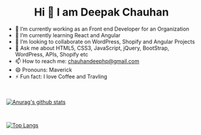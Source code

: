 <h1 style="text-align:center"> Hi 👋 I am Deepak Chauhan</h1>

- 🔭 I’m currently working as an Front end Developer for an Organization
- 🌱 I’m currently learning React and Angular
- 👯 I’m looking to collaborate on WordPress, Shopify and Angular Projects
- 💬 Ask me about HTML5, CSS3, JavaScript, jQuery, BootStrap, WordPress, APIs, Shopify etc
- 📫 How to reach me: <a href="mailto:chauhandeephp@gmail.com">chauhandeephp@gmail.com</a>
- 😄 Pronouns: Maverick
- ⚡ Fun fact: I love Coffee and Travling

<br>

[![Anurag's github stats](https://github-readme-stats.vercel.app/api?username=maverickdeepak&show_icons=true&theme=synthwave)](https://github.com/maverickdeepak/github-readme-stats)

<br>

[![Top Langs](https://github-readme-stats.vercel.app/api/top-langs/?username=maverickdeepak&layout=compact)](https://github.com/maverickdeepak/github-readme-stats)

<br>
